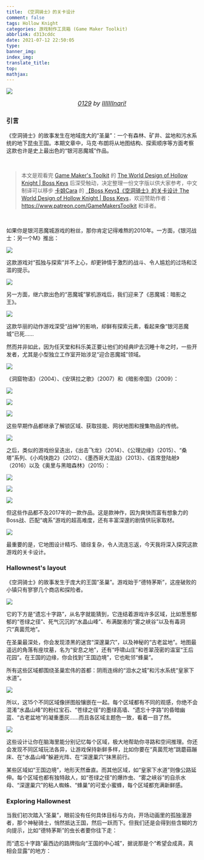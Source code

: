 ```yaml
---
title: 《空洞骑士》的关卡设计
comment: false
tags: Hollow Knight
categories: 游戏制作工具箱 (Game Maker Toolkit)
abbrlink: d313cddc
date: 2021-07-12 22:50:05
type:
banner_img:
index_img:
translate_title:
top:
mathjax:
---
```


![](https://cdn.jsdelivr.net/gh/Yousazoe/picgo-repo/img/image-20210712225336463.png)

<div align=center>
  <font size="3">
    <i>
      <a href="https://www.pixiv.net/artworks/67023394">0129</a> by 
      <a href="https://www.pixiv.net/users/9713408">IIIIIIInari!</a>
    </i>
  </font>
</div>






### 引言

《空洞骑士》的故事发生在地域庞大的“圣巢”：一个有森林、矿井、盆地和污水系统的地下昆虫王国。本期文章中，马克·布朗将从地图结构、探索顺序等方面考察这款也许是史上最出色的“银河恶魔城”作品。

<!--more-->



<br/>

> 本文是观看完 [Game Maker's Toolkit](https://www.youtube.com/channel/UCqJ-Xo29CKyLTjn6z2XwYAw) 的 [The World Design of Hollow Knight | Boss Keys](https://www.youtube.com/watch?v=7ITtPPE-pXE) 后深受触动，决定整理一份文字版以供大家参考，中文制译可以移步 [卡姐Cara](https://space.bilibili.com/180052141) 的 [【Boss Keys】《空洞骑士》的关卡设计 The World Design of Hollow Knight | Boss Keys](https://www.bilibili.com/video/BV11J411Q7Zp?from=search&seid=13712551978212770642)，欢迎赞助作者：https://www.patreon.com/GameMakersToolkit 和译者。

<br/>



如果你是银河恶魔城游戏的粉丝，那你肯定记得难熬的2010年。一方面，《银河战士：另一个M》推出：

![](https://cdn.jsdelivr.net/gh/Yousazoe/picgo-repo/img/image-20210712230624631.png)

这款游戏对“孤独与探索”并不上心，却更钟情于激烈的战斗、令人尴尬的过场和泛滥的提示。

![](https://cdn.jsdelivr.net/gh/Yousazoe/picgo-repo/img/image-20210712231114332.png)



另一方面，继六款出色的“恶魔城”掌机游戏后，我们迎来了《恶魔城：暗影之王》。

![](https://cdn.jsdelivr.net/gh/Yousazoe/picgo-repo/img/image-20210712231304470.png)



这款华丽的动作游戏深受“战神”的影响，却鲜有探索元素，看起来像“银河恶魔城”已死......

然而并非如此，因为任天堂和科乐美正要让他们的经典IP去沉睡十年之时，一些开发者，尤其是小型独立工作室开始涉足“迎合恶魔城”领域。

![](https://cdn.jsdelivr.net/gh/Yousazoe/picgo-repo/img/image-20210712231629042.png)



《洞窟物语》（2004）、《安琪拉之歌》（2007）和《暗影帝国》（2009）：



![](https://cdn.jsdelivr.net/gh/Yousazoe/picgo-repo/img/image-20210712231950795.png)

![](https://cdn.jsdelivr.net/gh/Yousazoe/picgo-repo/img/image-20210712231905517.png)

![](https://cdn.jsdelivr.net/gh/Yousazoe/picgo-repo/img/image-20210712232042037.png)



这些早期作品都继承了解锁区域、获取技能、网状地图和搜集物品的传统。

![](https://cdn.jsdelivr.net/gh/Yousazoe/picgo-repo/img/image-20210712232400363.png)

之后，类似的游戏纷呈迭出，《出击飞龙》（2014）、《公理边缘》（2015）、“桑塔”系列、《小鸡快跑2》（2012）、《墨西哥大混战》（2013）、《首席登陆舱》（2016）以及《奥里与黑暗森林》（2015）：

![](https://cdn.jsdelivr.net/gh/Yousazoe/picgo-repo/img/image-20210712233438426.png)

![](https://cdn.jsdelivr.net/gh/Yousazoe/picgo-repo/img/image-20210712233247830.png)

![](https://cdn.jsdelivr.net/gh/Yousazoe/picgo-repo/img/image-20210712233825326.png)



但这些作品都不及2017年的一款作品。这是款神作，因为爽快而富有想象力的Boss战、匹配“魂系”游戏的超高难度，还有丰富深邃的剧情供玩家取材。

![](https://cdn.jsdelivr.net/gh/Yousazoe/picgo-repo/img/image-20210712234241350.png)

最重要的是，它地图设计精巧、错综复杂，令人流连忘返，今天我将深入探究这款游戏的关卡设计。



### Hallownest's layout

《空洞骑士》的故事发生于庞大的王国“圣巢”。游戏始于“德特茅斯”，这座破败的小镇只有寥寥几个商店和探险者。

![](https://cdn.jsdelivr.net/gh/Yousazoe/picgo-repo/img/image-20210712235419363.png)

它的下方是“遗忘十字路”，从名字就能猜到，它连结着游戏许多区域，比如葱葱郁郁的“苍绿之径”、死气沉沉的“水晶山峰”、布满酸液的“雾之峡谷”以及有毒洞穴“真菌荒地”。

在圣巢最深处，你会发现漆黑的迷宫“深邃巢穴”，以及神秘的“古老盆地”。地图最遥远的角落有座坟墓，名为“安息之地”，还有“呼啸山庄”和苍翠茂密的温室“王后花园”。在王国的边缘，你会找到“王国边境”，它也毗邻“蜂巢”。

所有这些区域都围绕圣巢宏伟的首都：阴雨连绵的“泪水之城”和污水系统“皇家下水道”。

![](https://cdn.jsdelivr.net/gh/Yousazoe/picgo-repo/img/image-20210712235532117.png)



所以，这15个不同区域像拼图般镶嵌在一起。每个区域都有不同的观感，你绝不会混淆“水晶山峰”的粉红宝石、“苍绿之径”的墨绿高墙、“遗忘十字路”的昏暗幽蓝、“古老盆地”的凝重墨灰......而且各区域主题色一致，看着一目了然。

![](https://cdn.jsdelivr.net/gh/Yousazoe/picgo-repo/img/WechatIMG4.jpeg)

这些设计让你在脑海里能分别记忆每个区域，极大地帮助你寻路和空间推理。你还会发现不同区域玩法各异，让游戏保持新鲜多样，比如你要在“真菌荒地”跳蘑菇蹦床、在“水晶山峰”躲避光阵、在“深邃巢穴”抹黑前行。

某些区域如“王国边境”，地形天然垂直。而其他区域，如“皇家下水道”则像公路延伸。每个区域也都有独特敌人，如“苍绿之径”的爆炸虫、“雾之峡谷”的自杀水母、“深邃巢穴”的粘人蜘蛛、“蜂巢”的可爱小蜜蜂，每个区域都充满新鲜感。



### Exploring Hallownest

当我们初次踏入“圣巢”，眼前没有任何具体目标与方向，开场动画里的孤独漫游者，那个神秘骑士，悄然抵达王国，然后一跃而下。但我们还是会得到些含糊的方向提示，比如“德特茅斯”的虫长者要你往下走：



而“遗忘十字路”最西边的路牌指向“王国的中心城”，据说那是个“希望会成真，真相会显露”的地方：

